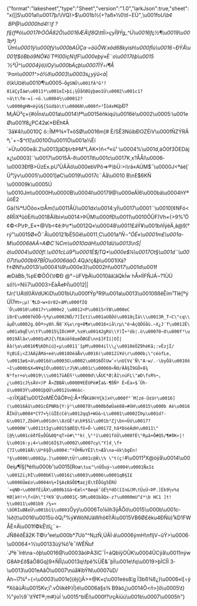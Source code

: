 {"format":"lakesheet","type":"Sheet","version":"1.0","larkJson":true,"sheet":"xí]]S\u001aI\u0017þ/\\íVQ)>$\u001b½{+?aß»­½0\tI¬EÙ\"¸\u001fo*U\b¢  BP@\u0000hd4!:\f ?f§{f®ò\u0017ÞÓÓÃ82Ô\u0016ÆÄ\f8Q\ttÏi>çyÎ9Ýg_^Ú\u0016fç½¶\u0019\u001bª}´Ùm\u0001ÿ\u000fý\u000bAÛÇa·=öûÔW.xõd68kyish\u000fÌú\u0016¬ÐÝÂ\u001f$öBbö9NÖ¥õ´T®î00ìçN\fF\u000eþý»È¨o\u0017ôþ\u0015´½²Û^\u0004ÿö)íOý\u000bÁçþ\u0007ÏÝ÷í¶Å'Þon\u0001^>õ½ð\u0003\u0003s¿yÿû<à*|ö\\kU¤è\u0010¶\u0005`~ÖgSNÛ\u001fÀ³G³?8ìäÇyÏáø\u0011º\u001eÍ>þí¡¾ÛåñØûýþøoîÙ\u0002\u001c1?÷ä\t\fm·=ï·<ö.\u0004½\u00012?\u0000gHN<èÿü§{Súd$ò\t\u0006N\u000f>³Ïû4xMGþ`Ð?M¡ÀÜ³ç×{#òÏns\u001a\u0014\fª\u0015ëñkiqú\u0016è\u0002\u0005:\u001eØ\u001f8¿PC42ø¦×ÐËh¢Ã´3ä¥4í\u0010Ç ô::ÎM®¾×T»ôSØ\u0016m[# È/SÊ3NûìbÐOZÉìV\u000fÑZÝRÃª¡¯+¬$^t1[\u0010Ó\u0011Ó\u001a½Ëí´»Ü\u000eåï.2\u0013jäDþ\rbÞM°LÁK*)ñ<º«û¹ \u0004%\u001d,áÓ0f3ÒEDàjx¿\u0003]¨\u0017\u0015Ã-ð\u0017ð\u001c\u0017K¸x?ÅÅî\u0006­\u0003ÐfB>ÚzEx.pU¹ÜÃÄö\u000ebVPô=>®\bÜ:>i\rã«AÚM$¯\u0000J<ªáè[´Ü³¦ÿv\u0001ï\u0001]øC\u0019\u0017c¨Äå\u0010 B\nE$6KÑ\u00009k\u0005Ú \u0010Jm\u0000H\u0000B\u0004l\u00179@\u000eÁÌ6\u000bà\u0004hYªûöÈ2 Gà(¾\*fJÖôo×¤Åm(\u0011ÅÙ\u001dx\u0014:yÍ\u0017\u0001¨\u0010[¢NFó<ðRÎìXªûöÈñ\u0018Ãìîbì»\u0014>ÞÛM\u000fÐ\u0011\u0010ÔÛF)Vh×{>9%¹Ö¢©<P\rÞ_E«+@Vb<¢ê:Þ\r*\u0012Q«\u00048\u0011£áÝ¥\u001bñÍýëÄ¸ã@9¦°rý\"\u0015Ø«Ô¨Å\u00121bË5Gë\u0011¸C\u001a²*Ñ¬\"ÓÉ«\u0001m£\u001a-M\u0006ðAÀ=A©C´¾Cm\u0010¤äH\u001dü\u0013\nS|à\u0004\u000f!.\u001cLü9³\u0001É$jTQ*\u000e$¼\u0017Ot§\u001d¨\u0007\t\u000b97BÎO\u0006äàÓ*.4Q¡k!ç&þ\u0001lXà? f±ØN!\u0013ï\u0004¾9\u000e3)\u0002H\u0017\u001d\u001f æDàBb¸%pE©ÖÓ{\t©Ð @°¬üFVþÀ\u0010âä¦âQkÍw hÅ»IÌFÑJÁ¬?1ÙÚ sõ½=Nïï7\u0003>ÉàÂeÞÍ\u0012|| fJr('UÀ\tî0ÀVdUKiD\u001bU\u000fÝp²R9\u001a\u0013\u0010ßßêÊím¹Tlè[ºýÚÌ7m`>¡µ)´¶LD~w×ör82«áM\u000fÍQ´Ô\u0010\u0017÷\u000e2¸\u0012<P\u0015<ÝB\u000eC ï0rE\u0007ëÖÔ~½ªµ\u0002NÖ/7]Ï¢tí\u001aUßÒô\u0018çÎä\\\u0013R_T¬C\"cq\\äµÔ\u0002g.ÐÒª>y0ñ.Ñ8¨X¾±\rg+8¶e\u0016×iå\rµ\"é¬ÀçQÓÚåù.~X¿J¨f\u0012Ê\u001a9qË\n\tÝ\u0015¼ÍÒcH®P,%sH\u00142gRò\\Y)Ï+²ëb¦.ò\u00070~O\u000f³\u0019Älâx\u0001uRJ{\fEAúëñ8±mÔØGË\nn$]FÌí|OÌ|Ââ(½a\u0016¶¼KDhíú}«µ\u0011­¨îpM\u0004il\\¿\u0010éÒZ9hèKã;:vÊzjÍ/ÝçØiÈ¡<ZJÁÁÿÂMá÷eè\u0018OèäÅv\u0016(\u0012ï¥ó\r\u000b¡\"céòfLe,\u0013ø$>á\u0016ô\u0003G\u0002\u0016ÔlUw¯«\nU[V¢¨Ñ\"A·w/.·\byÖã\u0010ô¬î\u000b­$X=N¥qîÓ\u0001\rJ½N\u001c\u00060«ÑO/ÄÄ§Î9GÕ×8¾N³f±r+o\u0019\\\u0017üÀÈñ¹\u0000d\\ÃUC*Ø¦Äî\nüFL\"æD\fsR%¬,¿\u001cJ½sÂV<)P Å»ZBBÂ\u0000¥EËUPë#Îa&-¶ßÑº Ê¤Êa»$´Ûh­ü\u0003Ý\u0001þQÙ\u0012ùvWéác­~ó)`ÌXjâE\u0012oMÈÒåÓÞn]:Å+!Ñ`Kä9©YÇk]x©\u000f°´M[zé-Ù¢Ur\u0016](\u0016Áû\u001cÉPNRb{Y:ÿ²\u0007ð\u000bðøÜaè88»#õH\u0015\u000b Aè\u0016ÅÎkÜ\u0004*CÝ7×½(ûÎEcCê\u0012qq5+Wö&~L\u0001\u0002ÍÞµ\u001d?­&\u0017,ZböH\u001dn\\8zGÊ²a\b¥$Sï\u001b²Zj\bn<Üó\u0017?\u0000W¯\u0011tIg\u0015$ØÈQ\fõ»Ô-\u0017Z¸hâªDóéÀdH\u0011\"[@½\u001cêðfÈ±ÔÛ&0Q*qT¤ô#\"°k(¸¼°³ï\u001fôÜ\u000fÈ\"Rµâ+Ô#Q5/¶#ðK«|!¾\u0016:y¡4«\u0016Í§3\u0002\u0007cµ\"Y[d¸\f+{7I\u0018Ä\\U*6§Ô\u0004:^ºÔ®ÑvYÊI\t>Æå\na¬ök\bgÉn!³§\u0006\u0002µ.]\u0000\tÜ!\u001c@Â\\% \"t(ç!`#\u0011²X@òÿå\u0014\u000eíµ¶Í§[ªéñ\u000b'\u0015[Ro`æ\tu±^\nÙÕuý~\u0004\u0001Ñ±I¢\u0012ï¡ÞÌ\u000bKl\u0016­í\u0003\u0006\u0001qB§I£\u0006Üø£o\u0004n¼+Í§A¢BãÕD¶a¢jß\tËÕûg5ÊRÚ´×qNÐ¬\u000fÉiÄX\u000b1Gà¬Eæl<*8øqê¯ûÉ½ºdO(îIn&(M\tÜ±Ú~ÞP.]Èk9½v%¢¥Ø[à®!÷\f<ûh\"îºK9´Q\u0001Ç-5M\u001båQx-z?\u0000mU^£*\b HC1 ]t!½\u0011\u001b9 /¼=¤\bÙRÌuØÆeÜ\u001bì¾\u0001`Öyý\u0006To¼íìh3ÿÅÔö\u0015\u000b\u001c­¼ð{t\u0016\u0015ù·ôQ¡²%ý¥WòNUàWhõ¢Í!Ã\u0015VB6Ø£êku4ÐÑù)¹kD1FWÅÈ±Ä\u001f©kË\tî¿¨»-JÑ8êðÊå2K·T©\r¹ee\u000b*7Uò\"^N¡zÑ,ÚÄÌ·á\u0006ýmH\nfIjV¬ûÝ>\u0006·\u00064÷½\u00133ùÿ¾õ¹è¯ìWÊÑuf´Jºè¯îrê\na¬ôþ\u0016@\u0003âóÞÀ3ïC¯Ï÷áQbïÿOÛK\u0004ÛCÿå\u0011nýwG8AÞ£ð$áÔ8Gq]9±ÑÎÌ¡\u0013q\fpê%ÜÊ&¯þÌ\u001e\fq\u0019>þÌCÏÌ 3­\u0013\u001eAâÒ\u0007\núå¥íbÝN\u0007ùD/Àh~î7¼²÷{=\u0003\u001e]{êj{jÄ>×@K×ç\u001eès8¦g Ï3bß¾ß¿}\u0006«ï[÷ýªXõâüÂ\u0015Kv;ï¹.vÒiìkêÞ}Ï}è\u0006á§s¾ B9àö¿\u0014Ô<ñ>]ô\u0005\t}½\"ýo½9¯\tÝ¢T®;m#}ùÍ \u0015^bîÊi\u000f?\rçÀiüú\u001b\u0007\u0005h"}
